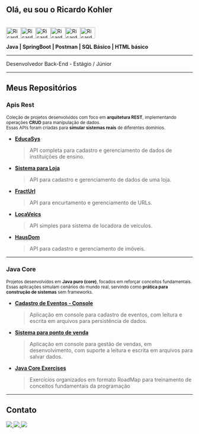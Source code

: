 ## Olá, eu sou o Ricardo Kohler  
<br><img align=center alt="Ricardo-Java" height="30" width="40" src="https://cdn.jsdelivr.net/gh/devicons/devicon@latest/icons/java/java-original.svg" /><img align=center alt="Ricardo-Spring" height="30" width="40" src="https://cdn.jsdelivr.net/gh/devicons/devicon@latest/icons/maven/maven-plain.svg" /><img align=center alt="Ricardo-Spring" height="30" width="40" src ="https://cdn.jsdelivr.net/gh/devicons/devicon@latest/icons/spring/spring-original.svg" /><img align=center alt="Ricardo-Spring" height="30" width="40" src="https://cdn.jsdelivr.net/gh/devicons/devicon@latest/icons/postgresql/postgresql-original-wordmark.svg" /><img align=center alt="Ricardo-Postman" height="30" width="40" src="https://cdn.jsdelivr.net/gh/devicons/devicon@latest/icons/postman/postman-original.svg" /><img align=center alt="Ricardo-Postman" height="30" width="40" src="https://cdn.jsdelivr.net/gh/devicons/devicon@latest/icons/json/json-plain.svg" />

**Java | SpringBoot | Postman | SQL Básico | HTML básico**  

---

Desenvolvedor Back-End - Estágio / Júnior  

---

## Meus Repositórios

### Apis Rest
<small>Coleção de projetos desenvolvidos com foco em **arquitetura REST**, implementando operações **CRUD** para manipulação de dados.  
Essas APIs foram criadas para **simular sistemas reais** de diferentes domínios.</small>

- [**EducaSys**](https://github.com/Ricardokohler/EducaSys)  
  > API completa para cadastro e gerenciamento de dados de instituições de ensino.

- [**Sistema para Loja**](https://github.com/Ricardokohler/sistema-loja)  
  > API para cadastro e gerenciamento de dados de uma loja.

- [**FractUrl**](https://github.com/Ricardokohler/Fracturl---Encurtador-de-Url)  
  > API para encurtamento e gerenciamento de URLs.

- [**LocaVeics**](https://github.com/Ricardokohler/LocaVeic)  
  > API simples para sistema de locadora de veículos.

- [**HausDom**](https://github.com/Ricardokohler/HausDom---Sistema-Imobiliaria)  
  > API para cadastro e gerenciamento de imóveis.

---

### Java Core
<small>Projetos desenvolvidos em **Java puro (core)**, focados em reforçar conceitos fundamentais.  
Essas aplicações simulam cenários do mundo real, servindo como **prática para construção de sistemas** sem frameworks.</small>

- [**Cadastro de Eventos - Console**](https://github.com/Ricardokohler/CadastroEventos-Console)  
  > Aplicação em console para cadastro de eventos, com leitura e escrita em arquivos para persistência de dados.

- [**Sistema para ponto de venda**](https://github.com/Ricardokohler/Sistema-Ponto-de-Venda---Console)  
  > Aplicação em console para gestão de vendas, em desenvolvimento, com suporte a leitura e escrita em arquivos para salvar dados.

- [**Java Core Exercises**](https://github.com/Ricardokohler/JavaCoreExercises)
  > Exercícios organizados em formato RoadMap para treinamento de conceitos fundamentais da programação

---

## Contato

<div>
  <a href="https://wa.me/5511961237444" target="_blank">
    <img src="https://img.shields.io/badge/WhatsApp-25D366?style=for-the-badge&logo=whatsapp&logoColor=white" />
  </a>
  <a href="mailto:ricardokohlermk@gmail.com" target="_blank">
    <img src="https://img.shields.io/badge/-Gmail-%23333?style=for-the-badge&logo=gmail&logoColor=white" />
  </a>
  <a href="https://www.linkedin.com/in/ricardo-bkohler" target="_blank">
    <img src="https://img.shields.io/badge/-LinkedIn-%230077B5?style=for-the-badge&logo=linkedin&logoColor=white" />
  </a>
</div>
